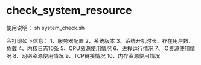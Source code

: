 # check_system_resource

使用说明：
sh system_check.sh


会打印如下信息：
1、服务器配置
2、系统版本
3、系统开机时长、存在用户数、负载
4、内核日志10条
5、CPU资源使用情况
6、进程运行情况
7、IO资源使用情况
8、网络资源使用情况
9、TCP链接情况
10、内存资源使用情况
